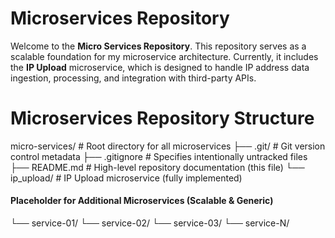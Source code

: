 # Microservices Repository

Welcome to the **Micro Services Repository**. This repository serves as a scalable foundation for my microservice architecture. Currently, it includes the **IP Upload** microservice, which is designed to handle IP address data ingestion, processing, and integration with third-party APIs.

# Microservices Repository Structure

micro-services/                        # Root directory for all microservices
├── .git/                              # Git version control metadata
├── .gitignore                         # Specifies intentionally untracked files
├── README.md                          # High-level repository documentation (this file)
└── ip_upload/                         # IP Upload microservice (fully implemented)

#### Placeholder for Additional Microservices (Scalable & Generic)
└── service-01/
└── service-02/
└── service-03/
└── service-N/
